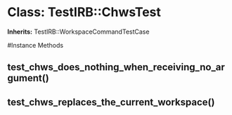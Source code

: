 # Class: TestIRB::ChwsTest
**Inherits:** TestIRB::WorkspaceCommandTestCase
    




#Instance Methods
## test_chws_does_nothing_when_receiving_no_argument() [](#method-i-test_chws_does_nothing_when_receiving_no_argument)

## test_chws_replaces_the_current_workspace() [](#method-i-test_chws_replaces_the_current_workspace)

